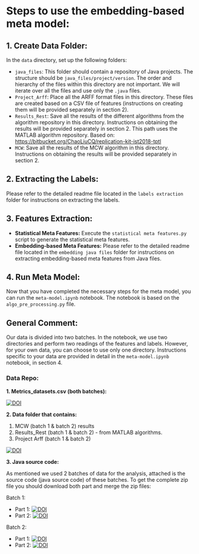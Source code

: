 # Steps to use the embedding-based meta model:

## 1. Create Data Folder:
In the `data` directory, set up the following folders:
- `java_files`: This folder should contain a repository of Java projects. The structure should be `java_files/project/version`. The order and hierarchy of the files within this directory are not important. We will iterate over all the files and use only the `.java` files.
- `Project_Arff`: Place all the ARFF format files in this directory. These files are created based on a CSV file of features (instructions on creating them will be provided separately in section 2).
- `Results_Rest`: Save all the results of the different algorithms from the algorithm repository in this directory. Instructions on obtaining the results will be provided separately in section 2. This path uses the MATLAB algorithm repository. Based on: https://bitbucket.org/ChaoLiuCQ/replication-kit-ist2018-tptl
- `MCW`: Save all the results of the MCW algorithm in this directory. Instructions on obtaining the results will be provided separately in section 2.

## 2. Extracting the Labels:
Please refer to the detailed readme file located in the `labels extraction` folder for instructions on extracting the labels.

## 3. Features Extraction:
- **Statistical Meta Features:** Execute the `statistical meta features.py` script to generate the statistical meta features.
- **Embedding-based Meta Features:** Please refer to the detailed readme file located in the `embedding java files` folder for instructions on extracting embedding-based meta features from Java files.

## 4. Run Meta Model:
Now that you have completed the necessary steps for the meta model, you can run the `meta-model.ipynb` notebook. The notebook is based on the `algo_pre_processing.py` file.

## General Comment:
Our data is divided into two batches. In the notebook, we use two directories and perform two readings of the features and labels. However, for your own data, you can choose to use only one directory. Instructions specific to your data are provided in detail in the `meta-model.ipynb` notebook, in section 4.

### Data Repo:
**1. Metrics_datasets.csv (both batches):**

[![DOI](https://zenodo.org/badge/DOI/10.5281/zenodo.8147633.svg)](https://doi.org/10.5281/zenodo.8147633)

**2. Data folder that contains:**
1. MCW (batch 1 & batch 2) results
2. Results_Rest (batch 1 & batch 2) - from MATLAB algorithms.
3. Project Arff (batch 1 & batch 2)

[![DOI](https://zenodo.org/badge/DOI/10.5281/zenodo.8150398.svg)](https://doi.org/10.5281/zenodo.8150398)

**3. Java source code:**

As mentioned we used 2 batches of data for the analysis, attached is the source code (java source code) of these batches. To get the complete zip file you should download both part and merge the zip files:

Batch 1:
- Part 1: [![DOI](https://zenodo.org/badge/DOI/10.5281/zenodo.8150412.svg)](https://doi.org/10.5281/zenodo.8150412)
- Part 2: [![DOI](https://zenodo.org/badge/DOI/10.5281/zenodo.8150885.svg)](https://doi.org/10.5281/zenodo.8150885)

Batch 2:
- Part 1: [![DOI](https://zenodo.org/badge/DOI/10.5281/zenodo.8152041.svg)](https://doi.org/10.5281/zenodo.8152041)
- Part 2: [![DOI](https://zenodo.org/badge/DOI/10.5281/zenodo.8152156.svg)](https://doi.org/10.5281/zenodo.8152156)



